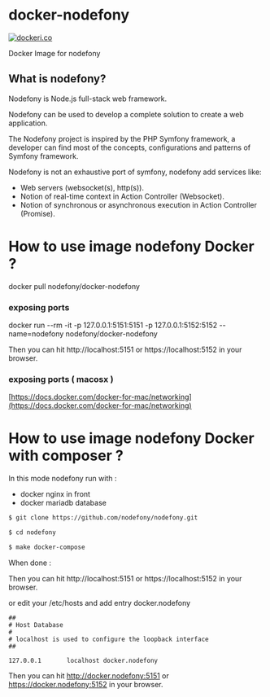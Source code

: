 # docker-nodefony

[![dockeri.co](http://dockeri.co/image/nodefony/docker-nodefony)](https://hub.docker.com/r/nodefony/docker-nodefony/)


Docker Image for nodefony


## What is nodefony?

Nodefony is Node.js full-stack web framework.

Nodefony can be used to develop a complete solution to create a web application.

The Nodefony project is inspired by the PHP Symfony framework, a developer can find most of the concepts, configurations and patterns of Symfony framework.

Nodefony is not an exhaustive port of symfony, nodefony add services like:

 - Web servers (websocket(s), http(s)).
 - Notion of real-time context in Action Controller (Websocket).
 - Notion of synchronous or asynchronous execution in Action Controller (Promise).


# How to use image nodefony Docker ?

docker pull nodefony/docker-nodefony


### exposing  ports

docker run  --rm -it -p 127.0.0.1:5151:5151  -p 127.0.0.1:5152:5152   --name=nodefony nodefony/docker-nodefony

Then you can hit http://localhost:5151 or https://localhost:5152 in your browser.


### exposing  ports ( macosx )


[https://docs.docker.com/docker-for-mac/networking](https://docs.docker.com/docker-for-mac/networking)



# How to use image nodefony Docker with composer  ?

In this mode nodefony run with : 
 
 - docker nginx in front  
 - docker mariadb database  


```bash
$ git clone https://github.com/nodefony/nodefony.git

$ cd nodefony

$ make docker-compose

```

When done : 

Then you can hit http://localhost:5151 or https://localhost:5152 in your browser.


or edit your /etc/hosts  and add entry docker.nodefony

```
##
# Host Database
#
# localhost is used to configure the loopback interface
##

127.0.0.1       localhost docker.nodefony

```

Then you can hit http://docker.nodefony:5151 or https://docker.nodefony:5152 in your browser.


